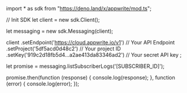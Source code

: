 import * as sdk from "https://deno.land/x/appwrite/mod.ts";

// Init SDK
let client = new sdk.Client();

let messaging = new sdk.Messaging(client);

client
    .setEndpoint('https://cloud.appwrite.io/v1') // Your API Endpoint
    .setProject('5df5acd0d48c2') // Your project ID
    .setKey('919c2d18fb5d4...a2ae413da83346ad2') // Your secret API key
;


let promise = messaging.listSubscriberLogs('[SUBSCRIBER_ID]');

promise.then(function (response) {
    console.log(response);
}, function (error) {
    console.log(error);
});
